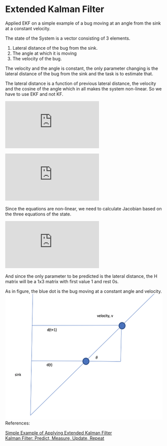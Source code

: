 # Extended Kalman Filter

Applied EKF on a simple example of a bug moving at an angle from the sink at a constant velocity.

The state of the System is a vector consisting of 3 elements. 
1. Lateral distance of the bug from the sink.
2. The angle at which it is moving
3. The velocity of the bug.

The velocity and the angle is constant, the only parameter changing is the lateral distance of the bug from the sink and the task is to estimate that.

The lateral distance is a function of previous lateral distance, the velocity and the cosine of the angle which in all makes the system non-linear. So we have to use EKF and not KF.

![state](http://latex.codecogs.com/gif.latex?x%28t%29%20%3D%20%5Cbegin%7Bbmatrix%7D%20d%28t%29%5C%5C%20%5CTheta%20%5C%5C%20v%20%5Cend%7Bbmatrix%7D)

![next_state](http://latex.codecogs.com/gif.latex?x%28t%29%20%3D%20%5Cbegin%7Bbmatrix%7D%20d%28t&plus;1%29%3Dd%28t%29&plus;v*%5CDelta%20t*cos%28%5CTheta%20%29%5C%5C%20%5CTheta%20%5C%5C%20v%20%5Cend%7Bbmatrix%7D)

Since the equations are non-linear, we need to calculate Jacobian based on the three equations of the state.

![Jacobian](http://latex.codecogs.com/gif.latex?J%3D%5Cbegin%7Bbmatrix%7D%201%20%26-v*%5CDelta%20t*sin%28%5CTheta%20%29%20%26%5CDelta%20t*cos%28%5CTheta%20%29%20%5C%5C%200%261%20%260%20%5C%5C%200%26%200%26%201%20%5Cend%7Bbmatrix%7D)

And since the only parameter to be predicted is the lateral distance, the H matrix will be a 1x3 matrix with first value 1 and rest 0s.

As in figure, the blue dot is the bug moving at a constant angle and velocity.
<img src="bug.png" width=600 height=400 >
<br/>
References:

[Simple Example of Applying Extended Kalman Filter](https://www.researchgate.net/publication/273381901_Simple_Example_of_Applying_Extended_Kalman_Filter?enrichId=rgreq-e2f865965156e5c797628f76986b5d07-XXX&enrichSource=Y292ZXJQYWdlOzI3MzM4MTkwMTtBUzoyMDU2NzkyOTkxNzQ0MDlAMTQyNjA0OTE3NDY1MQ%3D%3D&el=1_x_2&_esc=publicationCoverPdf)
<br/>
[Kalman Filter: Predict, Measure, Update, Repeat](https://medium.com/@tjosh.owoyemi/kalman-filter-predict-measure-update-repeat-20a5e618be66)
